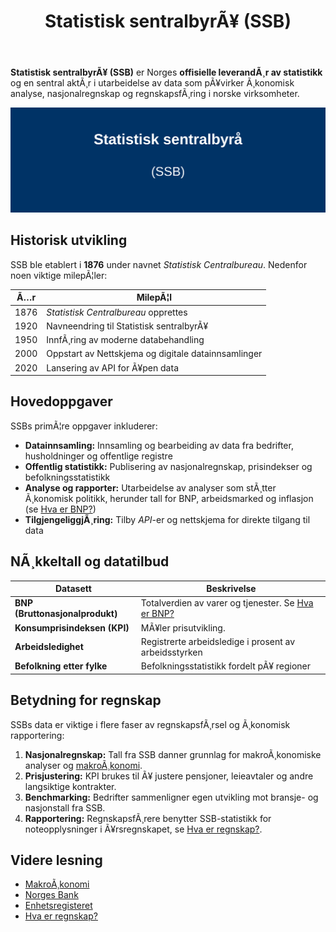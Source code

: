 ﻿---
title: "Statistisk sentralbyrÃ¥ (SSB)"
meta_title: "Statistisk sentralbyrÃ¥ (SSB)"
meta_description: '**Statistisk sentralbyrÃ¥ (SSB)** er Norges **offisielle leverandÃ¸r av statistikk** og en sentral aktÃ¸r i utarbeidelse av data som pÃ¥virker Ã¸konomisk analys...'
slug: statistisk-sentralbyra
type: blog
layout: pages/single
---

**Statistisk sentralbyrÃ¥ (SSB)** er Norges **offisielle leverandÃ¸r av statistikk** og en sentral aktÃ¸r i utarbeidelse av data som pÃ¥virker Ã¸konomisk analyse, nasjonalregnskap og regnskapsfÃ¸ring i norske virksomheter.

![Illustrasjon av Statistisk sentralbyrÃ¥](statistisk-sentralbyra-image.svg)

## Historisk utvikling

SSB ble etablert i **1876** under navnet *Statistisk Centralbureau*. Nedenfor noen viktige milepÃ¦ler:

| Ã…r    | MilepÃ¦l                                                              |
|-------|----------------------------------------------------------------------|
| 1876  | *Statistisk Centralbureau* opprettes                                  |
| 1920  | Navneendring til Statistisk sentralbyrÃ¥                              |
| 1950  | InnfÃ¸ring av moderne databehandling                                  |
| 2000  | Oppstart av Nettskjema og digitale datainnsamlinger                 |
| 2020  | Lansering av API for Ã¥pen data                                       |

## Hovedoppgaver

SSBs primÃ¦re oppgaver inkluderer:

* **Datainnsamling:** Innsamling og bearbeiding av data fra bedrifter, husholdninger og offentlige registre
* **Offentlig statistikk:** Publisering av nasjonalregnskap, prisindekser og befolkningsstatistikk
* **Analyse og rapporter:** Utarbeidelse av analyser som stÃ¸tter Ã¸konomisk politikk, herunder tall for BNP, arbeidsmarked og inflasjon (se [Hva er BNP?](/blogs/regnskap/hva-er-bnp "Hva er BNP? Betydning for Bedrifter og RegnskapsfÃ¸ring"))
* **TilgjengeliggjÃ¸ring:** Tilby *API*-er og nettskjema for direkte tilgang til data

## NÃ¸kkeltall og datatilbud

| Datasett                     | Beskrivelse                                              |
|------------------------------|----------------------------------------------------------|
| **BNP (Bruttonasjonalprodukt)**      | Totalverdien av varer og tjenester. Se [Hva er BNP?](/blogs/regnskap/hva-er-bnp "Hva er BNP? Betydning for Bedrifter og RegnskapsfÃ¸ring") |
| **Konsumprisindeksen (KPI)** | MÃ¥ler prisutvikling.                                        |
| **Arbeidsledighet**          | Registrerte arbeidsledige i prosent av arbeidsstyrken      |
| **Befolkning etter fylke**   | Befolkningsstatistikk fordelt pÃ¥ regioner                 |

## Betydning for regnskap

SSBs data er viktige i flere faser av regnskapsfÃ¸rsel og Ã¸konomisk rapportering:

1. **Nasjonalregnskap:** Tall fra SSB danner grunnlag for makroÃ¸konomiske analyser og [makroÃ¸konomi](/blogs/regnskap/makrookonomi "MakroÃ¸konomi og Norsk Regnskap - Prinsipper og Betydning").
2. **Prisjustering:** KPI brukes til Ã¥ justere pensjoner, leieavtaler og andre langsiktige kontrakter.
3. **Benchmarking:** Bedrifter sammenligner egen utvikling mot bransje- og nasjonstall fra SSB.
4. **Rapportering:** RegnskapsfÃ¸rere benytter SSB-statistikk for noteopplysninger i Ã¥rsregnskapet, se [Hva er regnskap?](/blogs/regnskap/hva-er-regnskap "Hva er Regnskap? En Dybdeanalyse for Norge").

## Videre lesning

* [MakroÃ¸konomi](/blogs/regnskap/makrookonomi "MakroÃ¸konomi og Norsk Regnskap - Prinsipper og Betydning")  
* [Norges Bank](/blogs/regnskap/norges-bank "Norges Bank â€“ Norges sentralbank: Funksjoner, rolle og betydning for norsk regnskap")  
* [Enhetsregisteret](/blogs/regnskap/hva-er-enhetsregisteret "Hva er Enhetsregisteret? En Guide til Norske Virksomhetsregistre")  
* [Hva er regnskap?](/blogs/regnskap/hva-er-regnskap "Hva er Regnskap? En Dybdeanalyse for Norge")
